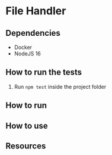 # File Handler

## Dependencies

- Docker
- NodeJS 16

## How to run the tests

1. Run `npm test` inside the project folder

## How to run

## How to use

## Resources

